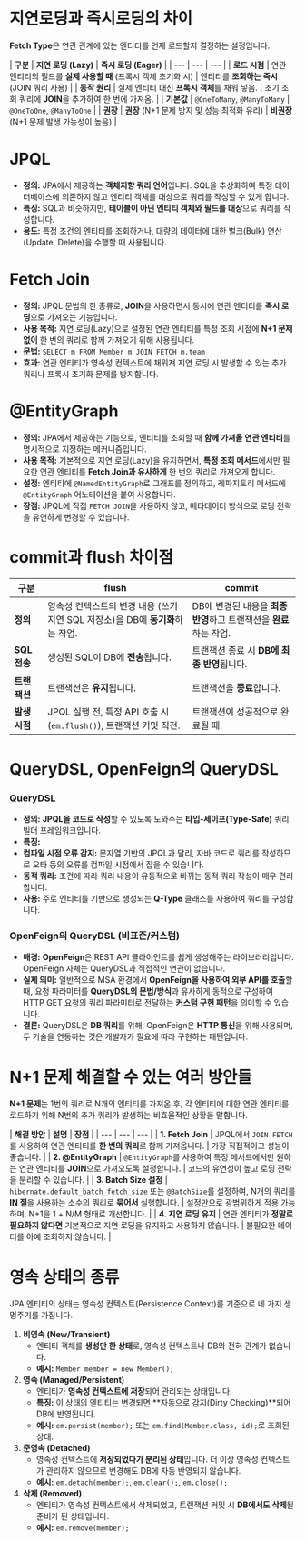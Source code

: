 # **지연로딩과 즉시로딩의 차이**

  **Fetch Type**은 연관 관계에 있는 엔티티를 언제 로드할지 결정하는 설정입니다.

  | **구분** | **지연 로딩 (Lazy)** | **즉시 로딩 (Eager)** |
      | --- | --- | --- |
  | **로드 시점** | 연관 엔티티의 필드를 **실제 사용할 때** (프록시 객체 초기화 시) | 엔티티를 **조회하는 즉시** (JOIN 쿼리 사용) |
  | **동작 원리** | 실제 엔티티 대신 **프록시 객체**를 채워 넣음. | 초기 조회 쿼리에 **JOIN**을 추가하여 한 번에 가져옴. |
  | **기본값** | `@OneToMany`, `@ManyToMany` | `@OneToOne`, `@ManyToOne` |
  | **권장** | **권장** (N+1 문제 방지 및 성능 최적화 유리) | **비권장** (N+1 문제 발생 가능성이 높음) |

# **JPQL**
- **정의:** JPA에서 제공하는 **객체지향 쿼리 언어**입니다. SQL을 추상화하여 특정 데이터베이스에 의존하지 않고 엔티티 객체를 대상으로 쿼리를 작성할 수 있게 합니다.
- **특징:** SQL과 비슷하지만, **테이블이 아닌 엔티티 객체와 필드를 대상**으로 쿼리를 작성합니다.
- **용도:** 특정 조건의 엔티티를 조회하거나, 대량의 데이터에 대한 벌크(Bulk) 연산(Update, Delete)을 수행할 때 사용됩니다.

# **Fetch Join**
- **정의:** JPQL 문법의 한 종류로, **JOIN**을 사용하면서 동시에 연관 엔티티를 **즉시 로딩**으로 가져오는 기능입니다.
- **사용 목적:** 지연 로딩(Lazy)으로 설정된 연관 엔티티를 특정 조회 시점에 **N+1 문제없이** 한 번의 쿼리로 함께 가져오기 위해 사용됩니다.
- **문법:** `SELECT m FROM Member m JOIN FETCH m.team`
- **효과:** 연관 엔티티가 영속성 컨텍스트에 채워져 지연 로딩 시 발생할 수 있는 추가 쿼리나 프록시 초기화 문제를 방지합니다.

# **@EntityGraph**
- **정의:** JPA에서 제공하는 기능으로, 엔티티를 조회할 때 **함께 가져올 연관 엔티티**를 명시적으로 지정하는 메커니즘입니다.
- **사용 목적:** 기본적으로 지연 로딩(Lazy)을 유지하면서, **특정 조회 메서드**에서만 필요한 연관 엔티티를 **Fetch Join과 유사하게** 한 번의 쿼리로 가져오게 합니다.
- **설정:** 엔티티에 `@NamedEntityGraph`로 그래프를 정의하고, 레파지토리 메서드에 `@EntityGraph` 어노테이션을 붙여 사용합니다.
- **장점:** JPQL에 직접 `FETCH JOIN`을 사용하지 않고, 메타데이터 방식으로 로딩 전략을 유연하게 변경할 수 있습니다.

# **commit과 flush 차이점**
| **구분** | **flush** | **commit** |
| --- | --- | --- |
| **정의** | 영속성 컨텍스트의 변경 내용 (쓰기 지연 SQL 저장소)을 DB에 **동기화**하는 작업. | DB에 변경된 내용을 **최종 반영**하고 트랜잭션을 **완료**하는 작업. |
| **SQL 전송** | 생성된 SQL이 DB에 **전송**됩니다. | 트랜잭션 종료 시 **DB에 최종 반영**됩니다. |
| **트랜잭션** | 트랜잭션은 **유지**됩니다. | 트랜잭션을 **종료**합니다. |
| **발생 시점** | JPQL 실행 전, 특정 API 호출 시 (`em.flush()`), 트랜잭션 커밋 직전. | 트랜잭션이 성공적으로 완료될 때. |

# **QueryDSL, OpenFeign의 QueryDSL**
  ### QueryDSL
  - **정의:** **JPQL을 코드로 작성**할 수 있도록 도와주는 **타입-세이프(Type-Safe)** 쿼리 빌더 프레임워크입니다.
  - **특징:**
  - **컴파일 시점 오류 감지:** 문자열 기반의 JPQL과 달리, 자바 코드로 쿼리를 작성하므로 오타 등의 오류를 컴파일 시점에서 잡을 수 있습니다.
  - **동적 쿼리:** 조건에 따라 쿼리 내용이 유동적으로 바뀌는 동적 쿼리 작성이 매우 편리합니다.
  - **사용:** 주로 엔티티를 기반으로 생성되는 **Q-Type** 클래스를 사용하여 쿼리를 구성합니다.

  ### OpenFeign의 QueryDSL (비표준/커스텀)
  - **배경:** **OpenFeign**은 REST API 클라이언트를 쉽게 생성해주는 라이브러리입니다. OpenFeign 자체는 QueryDSL과 직접적인 연관이 없습니다.
  - **실제 의미:** 일반적으로 MSA 환경에서 **OpenFeign을 사용하여 외부 API를 호출**할 때, 요청 파라미터를 **QueryDSL의 문법/방식**과 유사하게 동적으로 구성하여 HTTP GET 요청의 쿼리 파라미터로 전달하는 **커스텀 구현 패턴**을 의미할 수 있습니다.
  - **결론:** QueryDSL은 **DB 쿼리**를 위해, OpenFeign은 **HTTP 통신**을 위해 사용되며, 두 기술을 연동하는 것은 개발자가 필요에 따라 구현하는 패턴입니다.

# **N+1 문제 해결할 수 있는 여러 방안들**

  **N+1 문제**는 1번의 쿼리로 N개의 엔티티를 가져온 후, 각 엔티티에 대한 연관 엔티티를 로드하기 위해 N번의 추가 쿼리가 발생하는 비효율적인 상황을 말합니다.

  | **해결 방안** | **설명** | **장점** |
      | --- | --- | --- |
  | **1. Fetch Join** | JPQL에서 `JOIN FETCH`를 사용하여 연관 엔티티를 **한 번의 쿼리**로 함께 가져옵니다. | 가장 직접적이고 성능이 좋습니다. |
  | **2. @EntityGraph** | `@EntityGraph`를 사용하여 특정 메서드에서만 원하는 연관 엔티티를 **JOIN**으로 가져오도록 설정합니다. | 코드의 유연성이 높고 로딩 전략을 분리할 수 있습니다. |
  | **3. Batch Size 설정** | `hibernate.default_batch_fetch_size` 또는 `@BatchSize`를 설정하여, N개의 쿼리를 **IN 절**을 사용하는 소수의 쿼리로 **묶어서** 실행합니다. | 설정만으로 광범위하게 적용 가능하며, N+1을 1 + N/M 형태로 개선합니다. |
  | **4. 지연 로딩 유지** | 연관 엔티티가 **정말로 필요하지 않다면** 기본적으로 지연 로딩을 유지하고 사용하지 않습니다. | 불필요한 데이터를 아예 조회하지 않습니다. |

# **영속 상태의 종류**

  JPA 엔티티의 상태는 영속성 컨텍스트(Persistence Context)를 기준으로 네 가지 생명주기를 가집니다.
  1. **비영속 (New/Transient)**
     - 엔티티 객체를 **생성만 한 상태**로, 영속성 컨텍스트나 DB와 전혀 관계가 없습니다.
     - **예시:** `Member member = new Member();`
  2. **영속 (Managed/Persistent)**
     - 엔티티가 **영속성 컨텍스트에 저장**되어 관리되는 상태입니다.
     - **특징:** 이 상태의 엔티티는 변경되면 **자동으로 감지(Dirty Checking)**되어 DB에 반영됩니다.
     - **예시:** `em.persist(member);` 또는 `em.find(Member.class, id);`로 조회된 상태.
  3. **준영속 (Detached)**
     - 영속성 컨텍스트에 **저장되었다가 분리된 상태**입니다. 더 이상 영속성 컨텍스트가 관리하지 않으므로 변경해도 DB에 자동 반영되지 않습니다.
     - **예시:** `em.detach(member);`, `em.clear();`, `em.close();`
  4. **삭제 (Removed)**
     - 엔티티가 영속성 컨텍스트에서 삭제되었고, 트랜잭션 커밋 시 **DB에서도 삭제**될 준비가 된 상태입니다.
     - **예시:** `em.remove(member);`